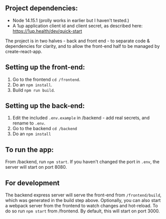 ## Project dependencies:
 - Node 14.15.1 (prolly works in earlier but I haven't tested.)
 - A 1up application client id and client secret, as described here: https://1up.health/dev/quick-start

 The project is in two halves - back and front end - to separate code & dependencies for clarity, and to allow the front-end half to be managed by create-react-app.


## Setting up the front-end:
1. Go to the frontend `cd /frontend`.
2. Do an `npm install`.
3. Build `npm run build`.

## Setting up the back-end:
1. Edit the included `.env.example` in /backend - add real secrets, and rename to `.env`.
2. Go to the backend `cd /backend`
3. Do an `npm install`

## To run the app:
From /backend, run `npm start`. If you haven't changed the port in `.env`, the server will start on port 8080.

## For development
The backend express server will serve the front-end from `/frontend/build`, which was generated in the build step above.
Optionally, you can also start a webpack server from the frontend to watch changes and hot-reload. To do so run `npm start` from /frontend. By default, this will start on port 3000.
